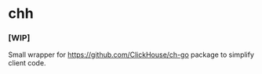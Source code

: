 # chh

### [WIP]

Small wrapper for https://github.com/ClickHouse/ch-go package to simplify client code.